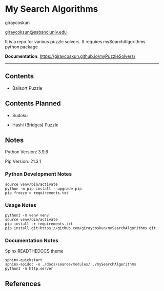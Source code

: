 # My Search Algorithms

giraycoskun

giraycoksun@sabanciuniv.edu

It is a repo for various puzzle solvers. It requires mySearchAlgorithms python package

**Documentation:** https://giraycoskun.github.io/myPuzzleSolvers/

---

## Contents

- Ballsort Puzzle

## Contents Planned

- Sudoku

- Hashi (Bridges) Puzzle


## Notes

Python Version: 3.9.6

Pip Version: 21.3.1

### Python Development Notes

```
source venv/bin/activate
python -m pip install --upgrade pip
pip freeze > requirements.txt
```

### Usage Notes
```
python3 -m venv venv
source venv/bin/activate
pip install -r requirements.txt
pip install git+https://github.com/giraycoskun/mySearchAlgorithms.git
```

### Documentation Notes

Spinx READTHEDOCS theme

```
sphinx-quickstart
sphinx-apidoc -o ./docs/source/modules/ ./mySearchAlgorithms
python3 -m http.server
```

## References
